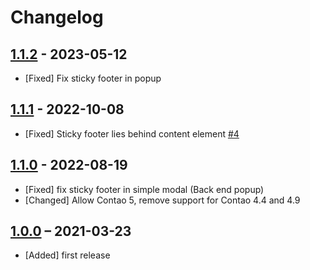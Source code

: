 # Changelog

[//]: <> (
Types of changes
    Added for new features.
    Changed for changes in existing functionality.
    Deprecated for soon-to-be removed features.
    Removed for now removed features.
    Fixed for any bug fixes.
    Security in case of vulnerabilities.
)

## [1.1.2](https://github.com/pdir/contao-sticky-footer/tree/1.1.2) - 2023-05-12

- [Fixed] Fix sticky footer in popup

## [1.1.1](https://github.com/pdir/contao-sticky-footer/tree/1.1.1) - 2022-10-08

- [Fixed] Sticky footer lies behind content element [#4](https://github.com/pdir/contao-sticky-footer/issues/4)

## [1.1.0](https://github.com/pdir/contao-sticky-footer/tree/1.1.0) - 2022-08-19

- [Fixed] fix sticky footer in simple modal (Back end popup)
- [Changed] Allow Contao 5, remove support for Contao 4.4 and 4.9

## [1.0.0](https://github.com/pdir/contao-sticky-footer/tree/1.0.0) – 2021-03-23

- [Added] first release
